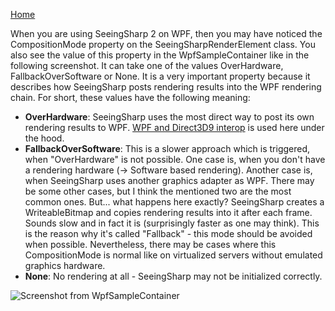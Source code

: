 [Home](README.md)

When you are using SeeingSharp 2 on WPF, then you may have noticed the CompositionMode property on the SeeingSharpRenderElement class. You also see the value of this property in the WpfSampleContainer like in the following screenshot. It can take one of the values OverHardware, FallbackOverSoftware or None. It is a very important property because it describes how SeeingSharp posts rendering results into the WPF rendering chain. For short, these values have the following meaning:

 - **OverHardware**: SeeingSharp uses the most direct way to post its own rendering results to WPF. [WPF and Direct3D9 interop](https://docs.microsoft.com/en-us/dotnet/framework/wpf/advanced/wpf-and-direct3d9-interoperation) is used here under the hood. 
 - **FallbackOverSoftware**: This is a slower approach which is triggered, when "OverHardware" is not possible. One case is, when you don't have a rendering hardware (-> Software based rendering). Another case is, when SeeingSharp uses another graphics adapter as WPF. There may be some other cases, but I think the mentioned two are the most common ones. But... what happens here exactly? SeeingSharp creates a WriteableBitmap and copies rendering results into it after each frame. Sounds slow and in fact it is (surprisingly faster as one may think). This is the reason why it's called "Fallback" - this mode should be avoided when possible. Nevertheless, there may be cases where this CompositionMode is normal like on virtualized servers without emulated graphics hardware.
 - **None**: No rendering at all - SeeingSharp may not be initialized correctly.

![Screenshot from WpfSampleContainer](images/WPFCompositionMode.png)
